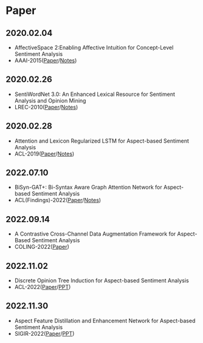 # Paper
## 2020.02.04
- AffectiveSpace 2:Enabling Affective Intuition for Concept-Level Sentiment Analysis
- AAAI-2015([Paper](/Paper/Sentiment%20Lexicon/20200204_AffectiveSpace%202%3A%20Enabling%20Affective%20Intuition%20for%20Concept-Level%20Sentiment%20Analysis.pdf)/[Notes](/Paper/Sentiment%20Lexicon/20200204.md))

## 2020.02.26
- SentiWordNet 3.0: An Enhanced Lexical Resource for Sentiment Analysis and Opinion Mining
- LREC-2010([Paper](/Paper/Sentiment%20Lexicon/20200226_SENTIWORDNET%203.0%20An%20Enhanced%20Lexical%20Resourcefor%20Sentiment%20Analysis%20and%20Opinion%20Mining.pdf)/[Notes](/Paper/Sentiment%20Lexicon/20200226.md))

## 2020.02.28
- Attention and Lexicon Regularized LSTM for Aspect-based Sentiment Analysis
- ACL-2019([Paper](/Paper/Sentiment%20Lexicon/20200228_Attention%20and%20Lexicon%20Regularized%20LSTM%20for%20Aspect-based%20Sentiment%20Analysis.pdf)/[Notes](/Paper/Sentiment%20Lexicon/20200228.md))

## 2022.07.10
- BiSyn-GAT+: Bi-Syntax Aware Graph Attention Network for Aspect-based Sentiment Analysis
- ACL(Findings)-2022([Paper](/Paper/Constituency%20Parsing/2022_07_10_BiSyn-GAT%2B%20Bi-Syntax%20Aware%20Graph%20Attention%20Network%20for%20Aspect-based%20Sentiment%20Analysis.pdf)/[Notes](/Paper/Constituency%20Parsing/2022_07_10.pdf))

## 2022.09.14
- A Contrastive Cross-Channel Data Augmentation Framework for Aspect-Based Sentiment Analysis
- COLING-2022([Paper](/Paper/2022_09_14_A%20Contrastive%20Cross-Channel%20Data%20Augmentation%20Framework%20for%20Aspect-Based%20Sentiment%20Analysis.pdf))
## 2022.11.02
- Discrete Opinion Tree Induction for Aspect-based Sentiment Analysis
- ACL-2022([Paper](/Paper/2022_11_02_Discrete%20Opinion%20Tree%20Induction%20for%20Aspect-based%20Sentiment%20Analysis.pdf)/[PPT](2022_11_02_dotGCN.pptx))

## 2022.11.30
- Aspect Feature Distillation and Enhancement Network for Aspect-based Sentiment Analysis
- SIGIR-2022([Paper](/Paper/2022_11_30_Aspect%20Feature%20Distillation%20and%20Enhancement%20Network%20for%20Aspect-based%20Sentiment%20Analysis.pdf)/[PPT](/Paper/2022_11_30_AFDEN.pptx))